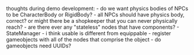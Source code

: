 thoughts during demo development:
    - do we want physics bodies of NPCs to be CharacterBody or RigidBody?
    - all NPCs should have physics body, correct? or might there be a shopkeeper that you can never physically reach?
    - are there ever any "stateless" nodes that have components?
    - StateManager 
    - i think usable is different from equippable
    - register gameobjects with all of the nodes that comprise the object
    - do gameobjects need UUIDs?